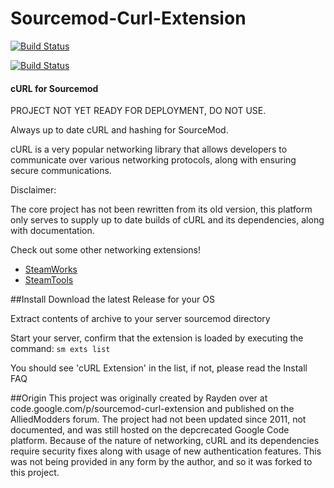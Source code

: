 # Sourcemod-Curl-Extension
[![Build Status](https://api.travis-ci.org/Versatile-BFG/Sourcemod-Curl-Extension.svg?branch=master)](https://travis-ci.org/Versatile-BFG/Sourcemod-Curl-Extension)

[![Build Status](https://ci.appveyor.com/api/projects/status/github/Sourcemod-Curl-Extension/sourcemod-curl-extension?branch=master&svg=true)](https://ci.appveyor.com/project/cyken/sourcemod-curl-extension)


#### cURL for Sourcemod
PROJECT NOT YET READY FOR DEPLOYMENT, DO NOT USE.

Always up to date cURL and hashing for SourceMod.

cURL is a very popular networking library that allows developers to communicate over various networking protocols, along with
ensuring secure communications.

Disclaimer:

The core project has not been rewritten from its old version, this platform only serves to supply up to date builds of cURL and its dependencies,
along with documentation.

Check out some other networking extensions!
* [SteamWorks](https://forums.alliedmods.net/showthread.php?t=229556)
* [SteamTools](https://forums.alliedmods.net/showthread.php?t=170630)

##Install
Download the latest Release for your OS

Extract contents of archive to your server sourcemod directory

Start your server, confirm that the extension is loaded by executing the command:
```sm exts list```

You should see 'cURL Extension' in the list, if not, please read the Install FAQ



##Origin
This project was originally created by Rayden over at code.google.com/p/sourcemod-curl-extension and published on the AlliedModders
forum. The project had not been updated since 2011, not documented, and was still hosted on the depcrecated Google Code platform.
Because of the nature of networking, cURL and its dependencies require security fixes along with usage of new authentication features.
This was not being provided in any form by the author, and so it was forked to this project.
